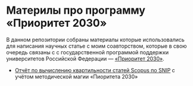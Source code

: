 # Материлы про программу «Приоритет 2030»

В данном репозитории собраны материалы которые использовались для написания научных статье с моим соавторством, которые в свою очередь связаны с с государственной программой поддержки университетов Российской Федерации — [«Приоритет 2030»](https://priority2030.ru/).

* [Отчёт по вычислению квартильности статей Scopus по SNIP](https://github.com/safonovpro/articles-priority-2030/blob/master/notebooks/scopus_journals_Q1-Q2.ipynb) с учётом методической магии «Пиоритета 2030»
